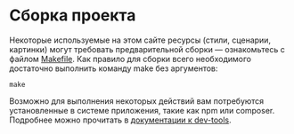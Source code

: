# Сборка проекта

Некоторые используемые на этом сайте ресурсы (стили, сценарии, картинки) могут требовать
предварительной сборки — ознакомьтесь с файлом [Makefile](../Makefile). Как правило для сборки всего
необходимого достаточно выполнить команду make без аргументов:

    make

Возможно для выполнения некоторых действий вам потребуются установленные в системе приложения, такие
как npm или composer. Подробнее можно прочитать в
[документации к dev-tools](../tools/dev-tools/README.md).
